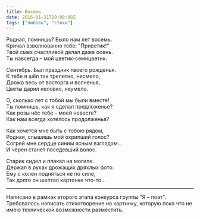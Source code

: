 ```yaml
---
title: Восемь
date: 2016-01-31T20:08:00Z
tags: ["любовь", "стихи"]
---
```


Родная, помнишь? Было нам лет восемь.  
Кричал взволнованно тебе: "Приветик!"  
Твой смех счастливой делал даже осень.  
Ты навсегда – мой цветик-семицветик.

Сентябрь. Был праздник твоего рожденья.  
К тебе я шёл так трепетно, несмело,  
Дрожа весь от восторга и волненья,  
Цветы дарил неловко, неумело.

О, сколько лет с тобой мы были вместе!  
Ты помнишь, как я сделал предложенье?  
Как розы нёс тебе – моей невесте?  
Как нам всегда хотелось продолженья?

Как хочется мне быть с тобою рядом,  
Родная, слышишь мой охрипший голос?  
Согрей мне сердце синим ясным взглядом…  
И чёрен станет поседевший волос.

Старик сидел и плакал на могиле.  
Держал в руках дрожащих дряхлых фото.  
Ему с колен подняться не по силе,  
Так долго он шептал картонке что-то…

-----  
Написано в рамках второго этапа конкурса группы "Я – поэт".  
Требовалось написать стихотворение на картинку, которую пока что не имею технической возможности разместить.


